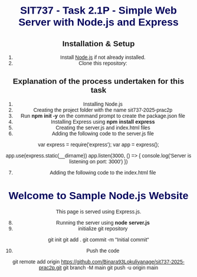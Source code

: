# SIT737 - Task 2.1P - Simple Web Server with Node.js and Express

## Installation & Setup
1. Install [Node.js](https://nodejs.org/) if not already installed.
2. Clone this repository:

## Explanation of the process undertaken for this task
1. Installing Node.js
2. Creating the project folder with the name sit737-2025-prac2p
3. Run **npm init -y** on the command prompt to create the package.json file
4. Installing Express using **npm install express**
5. Creating the server.js and index.html files
6. Adding the following code to the server.js file

var express = require('express');
var app = express();

app.use(express.static(__dirname))
app.listen(3000, () => {
    console.log('Server is listening on port: 3000')
})

7. Adding the following code to the index.html file

<!DOCTYPE html>
<html lang="en">
<head>
    <meta charset="UTF-8">
    <meta name="viewport" content="width=device-width, initial-scale=1.0">
    <title>Simple Node.js Website</title>
    <style>
        body { font-family: Arial, sans-serif; text-align: center; margin-top: 50px; }
        h1 { color: rgb(5, 5, 94); }
    </style>
</head>
<body>
    <h1>Welcome to Sample Node.js Website</h1>
    <p>This page is served using Express.js.</p>
</body>
</html>

8. Running the server using **node server.js**
9. initialize git repository

git init
git add .
git commit -m "Initial commit"

10. Push the code

git remote add origin https://github.com/Binara93Lokuliyanage/sit737-2025-prac2p.git
git branch -M main
git push -u origin main
